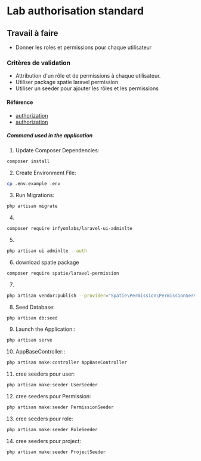 # Lab authorisation standard

## Travail à faire
- Donner les roles et permissions pour chaque utilisateur


### Critères de validation

- Attribution d'un rôle et de permissions à chaque utilisateur.
- Utiliser package spatie laravel permission
- Utiliser un seeder pour ajouter les rôles et les permissions

#### Référence

- [authorization](https://hotexamples.com/examples/illuminate.routing/Controller/callAction/php-controller-callaction-method-examples.html)
- [authorization](https://spatie.be/docs/laravel-permission/v6/introduction)

##### Command used in the application



1. Update Composer Dependencies:

```bash
composer install 
```

2. Create Environment File:

```bash
cp .env.example .env
```

3. Run Migrations:

```bash
php artisan migrate
```
4. 
```bash
composer require infyomlabs/laravel-ui-adminlte
```
5. 
 ```bash
 php artisan ui adminlte --auth
 ```

6. download spatie package
 ```bash
 composer require spatie/laravel-permission
 ```

7. 
```bash
php artisan vendor:publish --provider="Spatie\Permission\PermissionServiceProvider"
```


8. Seed Database:

```bash
php artisan db:seed
```

9. Launch the Application::

```bash 
php artisan serve
```


10. AppBaseController::

```bash 
php artisan make:controller AppBaseController
```

11. cree seeders pour user:

```bash 
php artisan make:seeder UserSeeder
```

12. cree seeders pour Permission:

```bash 
php artisan make:seeder PermissionSeeder
```

13. cree seeders pour role:

```bash 
php artisan make:seeder RoleSeeder
```

14. cree seeders pour project:

```bash 
php artisan make:seeder ProjectSeeder
```

